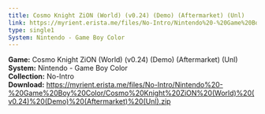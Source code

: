 ```yaml
---
title: Cosmo Knight ZiON (World) (v0.24) (Demo) (Aftermarket) (Unl)
link: https://myrient.erista.me/files/No-Intro/Nintendo%20-%20Game%20Boy%20Color/Cosmo%20Knight%20ZiON%20(World)%20(v0.24)%20(Demo)%20(Aftermarket)%20(Unl).zip
type: single1
System: Nintendo - Game Boy Color
---
```

<b>Game:</b> Cosmo Knight ZiON (World) (v0.24) (Demo) (Aftermarket) (Unl)<br>
<b>System:</b> Nintendo - Game Boy Color<br>
<b>Collection:</b> No-Intro<br>
<b>Download:</b> https://myrient.erista.me/files/No-Intro/Nintendo%20-%20Game%20Boy%20Color/Cosmo%20Knight%20ZiON%20(World)%20(v0.24)%20(Demo)%20(Aftermarket)%20(Unl).zip